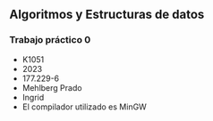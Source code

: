 ## Algoritmos y Estructuras de datos
### Trabajo práctico 0

+ K1051
+ 2023
+ 177.229-6
+ Mehlberg Prado
+ Ingrid
+ El compilador utilizado es MinGW 
